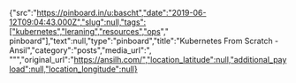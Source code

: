 {"src":"https://pinboard.in/u:bascht","date":"2019-06-12T09:04:43.000Z","slug":null,"tags":["kubernetes","leraning","resources","ops"," pinboard"],"text":null,"type":"pinboard","title":"Kubernetes From Scratch - Ansil","category":"posts","media_url":", \"\"","original_url":"https://ansilh.com/","location_latitude":null,"additional_payload":null,"location_longitude":null}